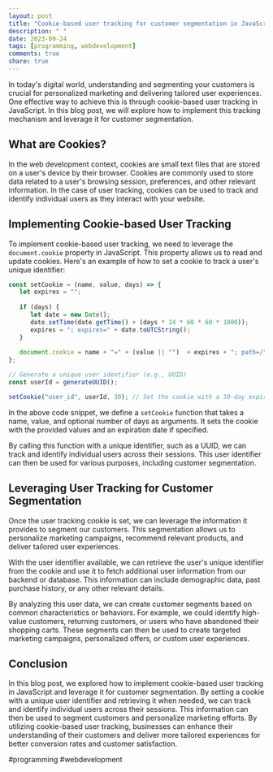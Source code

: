 ```yaml
---
layout: post
title: "Cookie-based user tracking for customer segmentation in JavaScript"
description: " "
date: 2023-09-24
tags: [programming, webdevelopment]
comments: true
share: true
---
```


In today's digital world, understanding and segmenting your customers is crucial for personalized marketing and delivering tailored user experiences. One effective way to achieve this is through cookie-based user tracking in JavaScript. In this blog post, we will explore how to implement this tracking mechanism and leverage it for customer segmentation.

## What are Cookies?

In the web development context, cookies are small text files that are stored on a user's device by their browser. Cookies are commonly used to store data related to a user's browsing session, preferences, and other relevant information. In the case of user tracking, cookies can be used to track and identify individual users as they interact with your website.

## Implementing Cookie-based User Tracking

To implement cookie-based user tracking, we need to leverage the `document.cookie` property in JavaScript. This property allows us to read and update cookies. Here's an example of how to set a cookie to track a user's unique identifier:

```javascript
const setCookie = (name, value, days) => {
   let expires = "";
   
   if (days) {
      let date = new Date();
      date.setTime(date.getTime() + (days * 24 * 60 * 60 * 1000));
      expires = "; expires=" + date.toUTCString();
   }
   
   document.cookie = name + "=" + (value || "")  + expires + "; path=/";
};

// Generate a unique user identifier (e.g., UUID)
const userId = generateUUID();

setCookie("user_id", userId, 30); // Set the cookie with a 30-day expiration
```

In the above code snippet, we define a `setCookie` function that takes a name, value, and optional number of days as arguments. It sets the cookie with the provided values and an expiration date if specified.

By calling this function with a unique identifier, such as a UUID, we can track and identify individual users across their sessions. This user identifier can then be used for various purposes, including customer segmentation.

## Leveraging User Tracking for Customer Segmentation

Once the user tracking cookie is set, we can leverage the information it provides to segment our customers. This segmentation allows us to personalize marketing campaigns, recommend relevant products, and deliver tailored user experiences.

With the user identifier available, we can retrieve the user's unique identifier from the cookie and use it to fetch additional user information from our backend or database. This information can include demographic data, past purchase history, or any other relevant details.

By analyzing this user data, we can create customer segments based on common characteristics or behaviors. For example, we could identify high-value customers, returning customers, or users who have abandoned their shopping carts. These segments can then be used to create targeted marketing campaigns, personalized offers, or custom user experiences.

## Conclusion

In this blog post, we explored how to implement cookie-based user tracking in JavaScript and leverage it for customer segmentation. By setting a cookie with a unique user identifier and retrieving it when needed, we can track and identify individual users across their sessions. This information can then be used to segment customers and personalize marketing efforts. By utilizing cookie-based user tracking, businesses can enhance their understanding of their customers and deliver more tailored experiences for better conversion rates and customer satisfaction.

#programming #webdevelopment